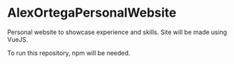 # AlexOrtegaPersonalWebsite
Personal website to showcase experience and skills. Site will be made using VueJS.

To run this repository, npm will be needed. 
